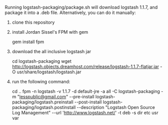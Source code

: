Running logstash-packaging/package.sh will download logstash 1.1.7, and
package it into a .deb file. Alternatively, you can do it manually:

1) clone this repository

2) install Jordan Sissel's FPM with gem

    gem install fpm

3) download the all inclusive logstash jar

    cd logstash-packaging
    wget http://logstash.objects.dreamhost.com/release/logstash-1.1.7-flatjar.jar -O usr/share/logstash/logstash.jar

4) run the following command:

    cd ..
    fpm -n logstash -v 1.1.7 -d default-jre -a all -C logstash-packaging -m "<lesspublic@gmail.com>" --pre-install logstash-packaging/logstash.preinstall  --post-install logstash-packaging/logstash.postinstall --description "Logstash Open Source Log Management" --url 'http://www.logstash.net/' -t deb -s dir etc usr var

